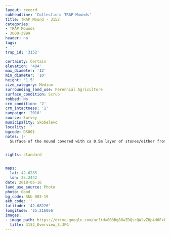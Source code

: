 ```yaml
---
layout: record
subheadline: 'Collection: TRAP Mounds'
title: TRAP Mound - 3152
categories:
- TRAP Mounds
- 3000-3999
header: no
tags:
- ''
trap_id: '3152'

certainty: Certain
elevation: '484'
max_diameter: '12'
min_diameter: '10'
height: '1.5'
size_category: Medium
surrounding_land_use: Perennial Agriculture
surface_condition: Scrub
robbed: No
crm_condition: '2'
crm_intactness: '1'
campaign: '2010'
source: Survey
municipality: Skobelevo
locality: ''
bgcode: DS001
notes: |-
  Surface of the mound covered with ca 0.5m layer of stones/either from the surrounding pasture or from the mound.


rights: standard


maps:
  lat: 42.6285
  lon: 25.2442
date: 2018-05-16
land_use_source: Photo
photo: Good
bg_code: Skb 003-19
akb_code: ''
latitude: '42.68226'
longitude: '25.216056'
images:
- image_path: https://drive.google.com/uc?id=0B3Rg88wZDQscQWlvZHp4d0Fxb2c
  title: 3152_Overview_S.JPG
---
```

